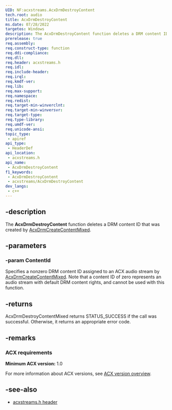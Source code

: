 ```yaml
---
UID: NF:acxstreams.AcxDrmDestroyContent
tech.root: audio
title: AcxDrmDestroyContent
ms.date: 07/28/2022
targetos: Windows
description: The AcxDrmDestroyContent function deletes a DRM content ID that was created by AcxDrmCreateContentMixed.
prerelease: true
req.assembly: 
req.construct-type: function
req.ddi-compliance: 
req.dll: 
req.header: acxstreams.h
req.idl: 
req.include-header: 
req.irql: 
req.kmdf-ver: 
req.lib: 
req.max-support: 
req.namespace: 
req.redist: 
req.target-min-winverclnt: 
req.target-min-winversvr: 
req.target-type: 
req.type-library: 
req.umdf-ver: 
req.unicode-ansi: 
topic_type:
 - apiref
api_type:
 - HeaderDef 
api_location:
 - acxstreams.h
api_name:
 - AcxDrmDestroyContent
f1_keywords:
 - AcxDrmDestroyContent
 - acxstreams/AcxDrmDestroyContent
dev_langs:
 - c++
---
```


## -description

The **AcxDrmDestroyContent** function deletes a DRM content ID that was created by [AcxDrmCreateContentMixed](nf-acxstreams-acxdrmcreatecontentmixed.md).

## -parameters

### -param ContentId

Specifies a nonzero DRM content ID assigned to an ACX audio stream by [AcxDrmCreateContentMixed](nf-acxstreams-acxdrmcreatecontentmixed.md). Note that a content ID of zero represents an audio stream with default DRM content rights, and cannot be used with this function.

## -returns

AcxDrmDestroyContentMixed returns STATUS_SUCCESS if the call was successful. Otherwise, it returns an appropriate error code.

## -remarks

### ACX requirements

**Minimum ACX version:** 1.0

For more information about ACX versions, see [ACX version overview](/windows-hardware/drivers/audio/acx-version-overview).

## -see-also

- [acxstreams.h header](index.md)
